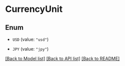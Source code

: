 # CurrencyUnit

## Enum


* `USD` (value: `"usd"`)

* `JPY` (value: `"jpy"`)


[[Back to Model list]](../README.md#documentation-for-models) [[Back to API list]](../README.md#documentation-for-api-endpoints) [[Back to README]](../README.md)


